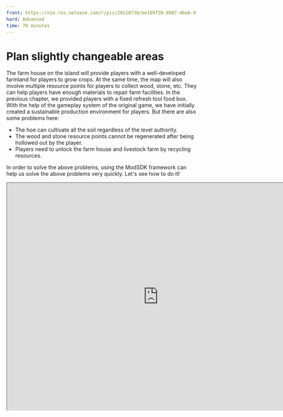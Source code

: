 ```yaml
--- 
front: https://nie.res.netease.com/r/pic/20210730/ee109f39-8987-46e0-9fe7-40ebb23060fa.png 
hard: Advanced 
time: 70 minutes 
--- 
```

# Plan slightly changeable areas 
The farm house on the island will provide players with a well-developed farmland for players to grow crops. At the same time, the map will also involve multiple resource points for players to collect wood, stone, etc. They can help players have enough materials to repair farm facilities. In the previous chapter, we provided players with a fixed refresh tool food box. With the help of the gameplay system of the original game, we have initially created a sustainable production environment for players. But there are also some problems here: 

- The hoe can cultivate all the soil regardless of the level authority. 
- The wood and stone resource points cannot be regenerated after being hollowed out by the player. 
- Players need to unlock the farm house and livestock farm by recycling resources. 

In order to solve the above problems, using the ModSDK framework can help us solve the above problems very quickly. Let's see how to do it! 

<iframe src="https://cc.163.com/act/m/daily/iframeplayer/?id=6152b923b8a81f8fa07dc899" height="600" width="800" allow="fullscreen" /> 

## Access the Mod environment 

The editor will create a new Mod script folder in the map project. The folder will be composed of **Script_NeteaseMod** plus a string of random characters. 

<img src="./images/11.png" alt="11" style="zoom:135%;" /> 

> - The modMain.py file is the main entry of the Mod script. There can only be one entry file in the main directory of a script folder. We can only register custom server and client systems here. 
> - A custom system is a class. Before learning object-oriented programming in Python, you can simply understand it as creating a system entry. This entry will be hooked into the function decorated by @Mod.InitServer() or Mod.InitClient() depending on whether it runs on the server or client. Use the clientApi.RegisterSystem interface when running on the client, and use the serverApi.RegisterSystem interface when running on the server. 
> - RegisterSystem accepts 3 parameters. The first parameter is the unique communication identifier of the mod. The second is the custom system name. The third is the path of the custom system class. It is recommended to use readable, memorable and unique names for the unique communication identifier and custom system name, which will help the game engine better distinguish various system entries from different mods. Using highly repetitive names may cause the script engine to be unable to identify the source when registering the custom system, resulting in a failure to load the mod. The path parameter will merge the file path with the name of the system class. Take the following code as an example: If the system class is named **Main** in the py file, the system file is named **blockListener**r as the py file name, and it is also wrapped in the server folder of the Mod main directory. Then the path will be sorted as **Script_Netease{random string}.server.blockListener.Main**. 

```python 
# -*- coding: UTF-8 -*- 
from mod.common.mod import Mod 
import mod.server.extraServerApi as serverApi 
import mod.client.extraClientApi as clientApi 

@Mod.Binding(name="NeteaseModw7ijjGNn", version="0.1") 
class NeteaseModw7ijjGNn(object): 

def __init__(self): 
pass 

@Mod.InitClient() 
def NeteaseModw7ijjGNnClientInit(self): 
# type: () -> None 
"""When Mod is mounted, register the custom MOD client system here""" 
pass 

@Mod.InitServer() 
def NeteaseModw7ijjGNnServerInit(self): 
# type: () -> None

"""When Mod is mounted, register the custom MOD server system here""" 
serverApi.RegisterSystem("FarmMod", "ServerBlockListenerServer", 
"Script_NeteaseModw7ijjGNn.server.blockListener.Main") 
pass 

@Mod.DestroyClient() 
def NeteaseModw7ijjGNnClientDestroy(self): 
# type: () -> None 
"""When Mod is removed, destroy the custom MOD client system""" 
pass 

@Mod.DestroyServer() 
def NeteaseModw7ijjGNnServerDestroy(self): 
# type: () -> None 
"""When Mod is removed, destroy the custom MOD client system""" 
pass 
``` 

> - You can listen to original events and custom Mod events in the custom system. 
> - According to the difference between the server and the client, we use the corresponding original event to define a callback function in the <a href="../../../mcdocs/1-ModAPI/事件/世界.html" rel="noopenner"> module SDK document </a>. The callback function will return the data information passed by this event. By extracting the data, judging the type, and creating an interface, we can implement rich gameplay logic. 
> - In the custom system class, we can also encapsulate commonly used code blocks with functions to achieve higher development efficiency. 

## Prevent players from plowing other areas 

In the terrain overview, there are three types of blocks that will be plowed by hoes, namely **grass**, **soil**, and **soil path**. Among them, **soil** is the block type that allows players to plow. 

We use the **ServerBlockUseEvent** event to monitor the behavior of players interacting with blocks and prevent them from further operations when they hold a stone hoe. 

![12](./images/12.png) 

In order to prevent players from arbitrarily turning over grass and dirt paths, we need to add them to the whitelist of blocks that listen to interactions, and cancel the interaction between stone hoes and blocks in the event. The complete code is as follows: 

```python 
# -*- coding: UTF-8 -*- 
from mod.server.system.serverSystem import ServerSystem 
from mod.common.minecraftEnum import ItemPosType 
import mod.server.extraServerApi as serverApi 

# Custom Mod server system class 
class Main(ServerSystem): 

def __init__(self, namespace, system_name): 
# Inherit parent class 
ServerSystem.__init__(self, namespace, system_name) 
namespace = serverApi.GetEngineNamespace() 
system_name = serverApi.GetEngineSystemName() 
# Listen for interactive block events 
self.ListenForEvent(namespace, system_name, 
'ServerBlockUseEvent', self, self.using_item) 
# According to the document description, the original block needs to be added to the whitelist of interactive blocks in order to trigger ServerBlockUseEvent.

block_comp = serverApi.GetEngineCompFactory().CreateBlockUseEventWhiteList(serverApi.GetLevelId()) 
# In the block structure of the map, there are two types of terrain blocks affected by the hoe. 
self.blocked_list = ["minecraft:grass", "minecraft:grass_path"] 
for block_name in self.blocked_list: 
# Add to whitelist 
block_comp.AddBlockItemListenForUseEvent(block_name) 

# Interactive block event 
def using_item(self, event): 
# Get player ID 
player_id = event['playerId'] 
# Create player's item interface 
item_comp = serverApi.GetEngineCompFactory().CreateItem(player_id) 
# Get player's handheld item information 
carried_item = item_comp.GetPlayerItem(ItemPosType.CARRIED, 0) 
# Get the block type of the interaction in the event 
block_name = event['blockName'] 
# Determine whether the block type is dirt or grass, and whether the player's handheld item is a stone hoe 
if carried_item and carried_item['newItemName'] == 'minecraft:stone_hoe' and block_name in self.blocked_list: 
# Cancel the interaction 
event['cancel'] = True 
``` 

Finally, we switch the editor interface to the map editor and enter the embedded game environment through the game mode function. Now you can't use a hoe to cultivate dirt and dirt, but players can still restore dirt to farmland! 

![8](./images/8.gif) 

## Recyclable resource points 

Obtaining gold coins is an important way for players to unlock more furniture, clothes, and expand the scale of agriculture. The direct source of income comes from the income from players' agricultural production activities. However, there is an objective growth cycle for the maturity of agricultural products. Crops will advance in growth stages as the game progresses randomly, which may make players feel that time is passing very boring. Therefore, adding resource point settings for wood and stone is a way to change the rhythm of the game for players. While we provide players with additional channels for obtaining gold coins, we also allow them to use their time more fulfillingly. 

First, use the map editor to pre-make resource areas. Click the brush function. 

![13](./images/13.png) 

If the **brush preset panel** is folded, you can click the connection area with other panels to stretch it. Here we use the **circle preset**, which uses a default size of 5 height, 5 length, and 5 width. 

![14](./images/14.png) 

In the **mixing settings**, set the composition of the three-dimensional area blocks of the **brush**. Click the **add component** button and adjust the setting so that the brush shape will mix 50% stone and 50% wood. 

![15](./images/15.png) 

In the tutorial, we only set up 5 resource points and recorded the coordinates of the lower left corner of the resource point using the selection tool. Finally, we save the resource points to the local behavior pack by saving the structure, and use ModSDK to reset them periodically. 

> The difference between **structure** and **material** is that the former is the common format of the Bedrock Edition of Minecraft, while the latter is the template format saved by MCSTUDIO. Developers and players can generate them in the game or using ModSDK by sharing the structure. In most cases, materials are used around MCSTUDIO. But both functions use map buildings as templates, so that we can call them directly when changing scene blocks. 

```python 
# -*- coding: UTF-8 -*- 
from mod.server.system.serverSystem import ServerSystem

from mod.common.minecraftEnum import ItemPosType 
import mod.server.extraServerApi as serverApi 

class Main(ServerSystem): 

def __init__(self, namespace, system_name): 
# Inherit parent class 
ServerSystem.__init__(self, namespace, system_name) 
namespace = serverApi.GetEngineNamespace() 
system_name = serverApi.GetEngineSystemName() 
# Listen for interactive block events 
# ........... 
self.resources_pos = [ 
# Starting coordinates of resource point 1 
(73, 64, 57), 
# Starting coordinates of resource point 2 
(51, 63, 101), 
# Starting coordinates of resource point 3 
(82, 68, 136), 
# Starting coordinates of resource point 4 
(198, 65, 102), 
# Starting coordinates of resource point 5 
(82, 68, 136) 
] 
# Structure name, in the format of [folder name: structure name] in the behavior pack root directory/structures 
self.resource_identifier = 'design:resource' 
# Add a timed task to reset resource points in 60 seconds 
game_comp = serverApi.GetEngineCompFactory().CreateGame(serverApi.GetLevelId()) 
game_comp.AddRepeatedTimer(60.0, self.resource_placed) 

# Interactive block event 
def using_item(self, event): 
# ..... 
pass 

def resource_placed(self): 
# Create an interface for placing structures 
game_comp = serverApi.GetEngineCompFactory().CreateGame(serverApi.GetLevelId()) 
for pos in self.resources_pos: 
# Place resource point structure 
game_comp.PlaceStructure(None, pos, self.resource_identifier) 

``` 

![9](./images/9.gif) 

## Add a repair plan for farm houses and livestock farms 

First, drag out the complete farm house and livestock farm building templates on the sea surface, save them as structures and remove air blocks. Then use the Delete shortcut key to delete them directly. Doing so can minimize the impact of temporary buildings on the terrain (such as eating up some blocks and returning grass to soil).


![16](./images/16.png) 

![17](./images/17.png) 

Next, we use the map editor to place wooden signs next to the two independent buildings to be repaired using the game mode, and write separate text prompts on the wooden signs. 

![18](./images/18.png) 

Next, we can use ModSDK to listen to the player clicking on the wooden sign, and decide whether to repair the corresponding building based on the player's resource reserves and the content of the wooden sign! The following is the detailed code and comments: 

```python 
# -*- coding: UTF-8 -*- 
from mod.server.system.serverSystem import ServerSystem 
from mod.common.minecraftEnum import ItemPosType 
import mod.server.extraServerApi as serverApi 

class Main(ServerSystem): 

def __init__(self, namespace, system_name): 
# Inherit parent class 
ServerSystem.__init__(self, namespace, system_name) 
namespace = serverApi.GetEngineNamespace() 
system_name = serverApi.GetEngineSystemName() 
# Listen for interactive block events 
self.ListenForEvent(namespace, system_name, 
'ServerBlockUseEvent', self, self.using_item) 
# According to the document description, the original block needs to be added to the whitelist of interactive blocks to trigger ServerBlockUseEvent 
block_comp = serverApi.GetEngineCompFactory().CreateBlockUseEventWhiteList(serverApi.GetLevelId()) 
# In the map's block structure, there are two types of terrain blocks affected by the hoe: 
self.blocked_list = ["minecraft:grass", "minecraft:grass_path"] 
for block_name in self.blocked_list: 
# Add to whitelist 
block_comp.AddBlockItemListenForUseEvent(block_name) 
# Very important! The block entity ID of the sign is minecraft:standing_sign instead of minecraft:sign 
block_comp.AddBlockItemListenForUseEvent("minecraft:standing_sign:*") 
# Store resource point coordinates 
self.resources_pos = [ 
(73, 64, 57), 
(51, 63, 101), 
(82, 68, 136), 
(198, 65, 102), 
(82, 68, 136) 
] 
# Structure name 
self.resource_identifier = 'design:resource' 
# Add a timed task to reset resource points in 60 seconds 
game_comp = serverApi.GetEngineCompFactory().CreateGame(serverApi.GetLevelId()) 
game_comp.AddRepeatedTimer(60.0, self.resource_placed)


# Interaction block event 
def using_item(self, event): 
# Get player ID 
player_id = event['playerId'] 
# Create player's item interface 
item_comp = serverApi.GetEngineCompFactory().CreateItem(player_id) 
# Get player's handheld item information 
# ..... 
# Get the block type of the interaction in the event 
block_name = event['blockName'] 
x = event['x'] 
y = event['y'] 
z = event['z'] 
# Determine whether the block type is dirt path or grass, and whether the player's handheld item is a stone hoe 
# ...... 
# Determine whether it is a wooden sign 
if block_name == 'minecraft:standing_sign': 
# Create block information interface 
block_comp = serverApi.GetEngineCompFactory().CreateBlockInfo(player_id) 
# Get the text of the sign 
text = block_comp.GetSignBlockText((x, y, z)) 
if 'Upgrade the cabin' not in text: 
return 
# Number of wood 
log_count = 10 
# Number of stones 
stone_count = 5 
# Get all items in the player's backpack 
item_dict_list = item_comp.GetPlayerAllItems(ItemPosType.INVENTORY) 
# Traverse the list index and item information by enumerating the information in the list 
for index, item_dict in enumerate(item_dict_list): 
# If the item is wood and the remaining amount is greater than 0 
if item_dict and item_dict['itemName'] == 'minecraft:log' and log_count > 0: 
# Assign the number of wood to a temporary variable 
temp = item_dict['count'] 
# The number of wood in this slot minus the remaining amount 
temp -= log_count 
# If the amount of wood in the slot is not enough to consume all the remaining wood 
if temp < 0: 
# Set the amount of wood in the slot to 0, which means the slot is empty 
item_dict['count'] = 0 
# Subtract the amount of wood temporarily stored 
log_count -= temp 
# Skip the following code and enter the next loop 
continue 
# Otherwise, subtract the amount of wood in the corresponding slot 
item_dict['count'] = temp 
# Clear the remaining amount of wood required 
log_count = 0

# If the item is stone and the remaining amount is greater than 0 
if item_dict and item_dict['itemName'] == 'minecraft:stone' and stone_count > 0: 
# Assign the number of wood to a temporary variable 
temp = item_dict['count'] 
# The number of stones in this slot minus the remaining amount 
temp -= log_count 
# If the number of stones in this slot is not enough to eat all the remaining wood 
if temp < 0: 
# Subtract the number of temporarily stored wood 
item_dict['count'] = 0 
# Subtract the number of temporarily stored stones 
stone_count -= temp 
# Skip the following code and enter the next loop 
continue 
# Otherwise, subtract the number of stones in the corresponding slot 
item_dict['count'] = temp 
# Clear the remaining amount required for stone 
stone_count = 0 
# If log_count is not 0 and stone_count is not 0, place the repaired farm house and clear the wooden sign 
if not log_count and not stone_count: 
""" 
Using dictionary derivation, the following is equivalent to 
item_dict_map = {} 
for index in range(len(item_dict_list)): 
item_dict_map[(ItemPosType.INVENTORY, index)] = item_dict_list[index] 
""" 
item_dict_map = {(ItemPosType.INVENTORY, index): item_dict_list[index] for index in range(len(item_dict_list))} 
# Set all items in the player's slots 
item_comp.SetPlayerAllItems(item_dict_map) 
game_comp = serverApi.GetEngineCompFactory().CreateGame(serverApi.GetLevelId()) 
# Place home 
game_comp.PlaceStructure(None, (76, 66, 80), 'design:home') 
# Clear the wooden sign 
block_comp.SetBlockNew((x, y, z), { 
'name': 'minecraft:air' 
}, 0) 

def resource_placed(self): 
# Create an interface for placing structures 
# ... 
pass 

``` 

As you can see, the next time you determine whether the player clicks the upgrade block to meet the upgrade requirement, if you encapsulate the judgment code block with a function, the code can be made more concise and duplicate code can be reduced. Here we use a function to encapsulate part of the code. 

```python 
# -*- coding: UTF-8 -*- 
from mod.server.system.serverSystem import ServerSystem 
from mod.common.minecraftEnum import ItemPosType

import mod.server.extraServerApi as serverApi 

class Main(ServerSystem): 

def __init__(self, namespace, system_name): 
# .... 
pass 

# Interactive block event 
def using_item(self, event): 
# ..... 
pass 

def resource_placed(self): 
# ... 
pass 

def can_upgrade_structure(self, player_id, requirement): 
# type: (str, dict) -> (bool, list) 
""" 
:param player_id: player ID 
:param requirement: item requirement, example->{"minecraft:log": 10, "minecraft:stone": 5} 
:return (bool, list): whether the building can be upgraded, player backpack information 
""" 
# Create player's item interface 
item_comp = serverApi.GetEngineCompFactory().CreateItem(player_id) 
# Get all items in the player's backpack 
item_dict_list = item_comp.GetPlayerAllItems(ItemPosType.INVENTORY) 
# By enumerating the information in the list, traverse the list index and item information 
for index, item_dict in enumerate(item_dict_list): 
# If there is an item in the slot and the item is in the required item dictionary, and the number of required items is greater than 0 
if item_dict and item_dict['itemName'] in requirement and requirement[item_dict['itemName']] > 0: 
temp = item_dict['count'] 
# The number of items in the slot minus the remaining number of required items 
temp -= requirement[item_dict['itemName']] 
# If the number of items in the slot is not enough to eat the remaining number of required items 
if temp < 0: 
# Set the number of items in the slot to 0, which means that the slot is empty 
item_dict['count'] = 0 
# Subtract the number of items temporarily stored 
requirement[item_dict['itemName']] -= temp 
# Skip the following code and enter the next loop 
continue 
# Otherwise, subtract the number of items in the corresponding slot 
item_dict['count'] = temp 
# Clear the required items 
requirement[item_dict['itemName']] = 0 
# Return whether the upgrade conditions are met, and the backpack status after clearing the required items 
return not all(requirement.values()), item_dict_list


``` 

Finally, the complete code is attached: 

```python 
# -*- coding: UTF-8 -*- 
from mod.server.system.serverSystem import ServerSystem 
from mod.common.minecraftEnum import ItemPosType 
import mod.server.extraServerApi as serverApi 

class Main(ServerSystem): 

def __init__(self, namespace, system_name): 
# Inherit parent class 
ServerSystem.__init__(self, namespace, system_name) 
namespace = serverApi.GetEngineNamespace() 
system_name = serverApi.GetEngineSystemName() 
# Listen for interactive block events 
self.ListenForEvent(namespace, system_name, 
'ServerBlockUseEvent', self, self.using_item) 
# According to the document description, the original block needs to be added to the whitelist of interactive blocks to trigger ServerBlockUseEvent 
block_comp = serverApi.GetEngineCompFactory().CreateBlockUseEventWhiteList(serverApi.GetLevelId()) 
# In the map's block structure, there are two types of terrain blocks affected by the hoe: 
self.blocked_list = ["minecraft:grass", "minecraft:grass_path"] 
for block_name in self.blocked_list: 
# Add to whitelist 
block_comp.AddBlockItemListenForUseEvent(block_name) 
# Very important! The block entity ID of the sign is minecraft:standing_sign instead of minecraft:sign 
block_comp.AddBlockItemListenForUseEvent('minecraft:standing_sign:*') 
# Store resource point coordinates 
self.resources_pos = [ 
(73, 64, 57), 
(51, 63, 101), 
(82, 68, 136), 
(198, 65, 102), 
(82, 68, 136) 
] 
# Structure name 
self.resource_identifier = 'design:resource' 
# Add a timed task to reset resource points in 60 seconds 
game_comp = serverApi.GetEngineCompFactory().CreateGame(serverApi.GetLevelId()) 
game_comp.AddRepeatedTimer(60.0, self.resource_placed) 

# Interaction block event 
def using_item(self, event): 
# Get player ID 
player_id = event['playerId'] 
# Create player's item interface

item_comp = serverApi.GetEngineCompFactory().CreateItem(player_id) 
# Get the player's handheld item information 
carried_item = item_comp.GetPlayerItem(ItemPosType.CARRIED, 0, True) 
# Get the block type of the interaction in the event 
block_name = event['blockName'] 
x = event['x'] 
y = event['y'] 
z = event['z'] 
# Determine whether the block type is dirt or grass, and whether the player's handheld item is a stone hoe 
if carried_item and carried_item['newItemName'] == 'minecraft:stone_hoe' and block_name in self.blocked_list: 
# Cancel the interaction 
event['cancel'] = True 
# Determine whether it is a sign 
if block_name == 'minecraft:standing_sign': 
block_comp = serverApi.GetEngineCompFactory().CreateBlockInfo(player_id) 
text = block_comp.GetSignBlockText((x, y, z)) 
# Requirements list 
requirement = {} 
# Structure name 
structure_name = '' 
# Structure placement 
structure_pos = () 
# Hut upgrade block coordinates 
if 'Upgrade hut' in text: 
requirement = {'minecraft:log': 10, 'minecraft:stone': 5} 
structure_name = 'design:home' 
structure_pos = (76, 66, 80) 
# Farm upgrade block coordinates 
elif 'Upgrade livestock farm' in text: 
requirement = {'minecraft:log': 20, 'minecraft:stone': 10} 
structure_name = 'design:farm' 
structure_pos = (169, 66, 83) 
result, items = self.can_upgrade_structure(player_id, requirement) 
# Does it meet the requirements 
if result and structure_pos and structure_name and requirement: 
""" 
Using dictionary derivation, the following is equivalent to 
item_dict_map = {} 
for index in range(len(item_dict_list)): 
item_dict_map[(ItemPosType.INVENTORY, index)] = item_dict_list[index] 
""" 
item_dict_map = {(ItemPosType.INVENTORY, index): items[index] for index in range(len(items))} 
item_comp = serverApi.GetEngineCompFactory().CreateItem(player_id) 
# Set all the items in the player's slots 
item_comp.SetPlayerAllItems(item_dict_map) 
game_comp = serverApi.GetEngineCompFactory().CreateGame(serverApi.GetLevelId()) 
# Place the house 
game_comp.PlaceStructure(None, structure_pos, structure_name) 
# Clear the sign 
block_comp.SetBlockNew((x, y, z), {

'name': 'minecraft:air' 
}, 0, 0) 

def resource_placed(self): 
# Create an interface for placing structures 
game_comp = serverApi.GetEngineCompFactory().CreateGame(serverApi.GetLevelId()) 
for pos in self.resources_pos: 
# Place resource point structure 
game_comp.PlaceStructure(None, pos, self.resource_identifier) 

def can_upgrade_structure(self, player_id, requirement): 
# type: (str, dict) -> (bool, list) 
""" 
:param player_id: player ID 
:param requirement: item requirements, example->{"minecraft:log": 10, "minecraft:stone": 5} 
:return (bool, list): whether the building can be upgraded, player backpack information 
""" 
# Create a player's item interface 
item_comp = serverApi.GetEngineCompFactory().CreateItem(player_id) 
# Get all items in the player's backpack 
item_dict_list = item_comp.GetPlayerAllItems(ItemPosType.INVENTORY) 
# Traverse the list index and item information by enumerating the information in the list 
for index, item_dict in enumerate(item_dict_list): 
# If there is an item in the slot and the item is in the required item dictionary, and the number of required items is greater than 0 
if item_dict and item_dict['itemName'] in requirement and requirement[item_dict['itemName']] > 0: 
temp = item_dict['count'] 
# The number of items in this slot minus the remaining number of required items 
temp -= requirement[item_dict['itemName']] 
# If the number of items in this slot is not enough to eat the remaining number of required items 
if temp < 0: 
# Set the number of items in the slot to 0, which means that the slot is empty 
item_dict['count'] = 0 
# Subtract the number of items temporarily stored 
requirement[item_dict['itemName']] -= temp 
# Skip the following code and enter the next loop 
continue 
# Otherwise, subtract the number of items in the corresponding slot 
item_dict['count'] = temp 
# Clear the required items 
requirement[item_dict['itemName']] = 0 
# Return whether the upgrade conditions are met, and the backpack status after clearing the required items 
return not all(requirement.values()), item_dict_list 

``` 

![10](./images/10.gif)